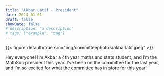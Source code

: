 ```yaml
---
title: "Akbar Latif - President"
date: 2024-01-01
draft: false
showDate: false
# description: "a description"
# tags: ["example", "tag"]
---
```

{{< figure default=true src="img/committeephotos/akbarlatif.jpeg" >}}

Hey everyone! I’m Akbar a 4th year maths and stats student, and I’m the MathSoc president this year. I’ve been on the committee for the last year, and I’m so excited for what the committee has in store for this year!
